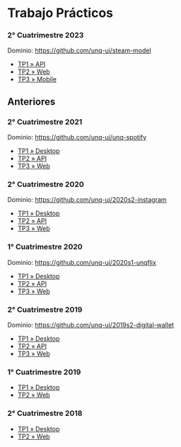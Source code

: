 # Trabajo Prácticos

### 2° Cuatrimestre 2023

Dominio: <https://github.com/unq-ui/steam-model>

- [TP1 » API](2023s2/TP1-API.md)
- [TP2 » Web](2023s2/TP2-Web.md)
- [TP3 » Mobile](2023s2/TP3-Mobile.md)

## Anteriores

### 2° Cuatrimestre 2021

Dominio: <https://github.com/unq-ui/unq-spotify>

- [TP1 » Desktop](2021s2/TP1-Desktop.md)
- [TP2 » API](2021s2/TP2-API.md)
- [TP3 » Web](2021s2/TP3-Web.md)

### 2° Cuatrimestre 2020  

Dominio: <https://github.com/unq-ui/2020s2-instagram>

- [TP1 » Desktop](2020s2/TP1-Desktop.md)
- [TP2 » API](2020s2/TP2-API.md)
- [TP3 » Web](2020s2/TP3-Web.md)

### 1° Cuatrimestre 2020

Dominio: <https://github.com/unq-ui/2020s1-unqflix>

- [TP1 » Desktop](2020s1/TP1-Desktop.md)
- [TP2 » API](2020s1/TP2-API.md)
- [TP3 » Web](2020s1/TP3-Web.md)

### 2° Cuatrimestre 2019

Dominio: <https://github.com/unq-ui/2019s2-digital-wallet>

- [TP1 » Desktop](2019s2/TP1-Desktop.md)
- [TP2 » API](2019s2/TP2-API.md)
- [TP3 » Web](2019s2/TP3-Web.md)

### 1° Cuatrimestre 2019

- [TP1 » Desktop](2019s1/TP1-Desktop.md)
- [TP2 » Web](2019s1/TP2-Web.md)

### 2° Cuatrimestre 2018

- [TP1 » Desktop](2018s2/TP1-Desktop.pdf)
- [TP2 » Web](2018s2/TP2-Web.pdf)
